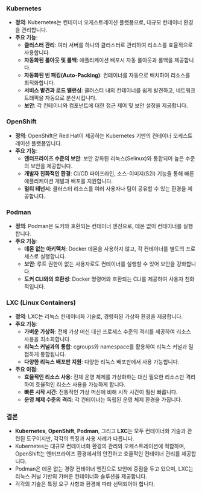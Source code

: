 ### Kubernetes
- **정의**: Kubernetes는 컨테이너 오케스트레이션 플랫폼으로, 대규모 컨테이너 환경을 관리합니다.
- **주요 기능**:
  - **클러스터 관리**: 여러 서버를 하나의 클러스터로 관리하여 리소스를 효율적으로 사용합니다.
  - **자동화된 롤아웃 및 롤백**: 애플리케이션 배포시 자동 롤아웃과 롤백을 제공합니다.
  - **자동화된 빈 패킹(Auto-Packing)**: 컨테이너를 자동으로 배치하여 리소스를 최적화합니다.
  - **서비스 발견과 로드 밸런싱**: 클러스터 내의 컨테이너를 쉽게 발견하고, 네트워크 트래픽을 자동으로 분산시킵니다.
  - **보안**: 각 컨테이너와 컴포넌트에 대한 접근 제어 및 보안 설정을 제공합니다.

### OpenShift
- **정의**: OpenShift은 Red Hat이 제공하는 Kubernetes 기반의 컨테이너 오케스트레이션 플랫폼입니다.
- **주요 기능**:
  - **엔터프라이즈 수준의 보안**: 보안 강화된 리눅스(Selinux)와 통합되어 높은 수준의 보안을 제공합니다.
  - **개발자 친화적인 환경**: CI/CD 파이프라인, 소스-이미지(S2I) 기능을 통해 빠른 애플리케이션 개발과 배포를 지원합니다.
  - **멀티 테넌시**: 클러스터 리소스를 여러 사용자나 팀이 공유할 수 있는 환경을 제공합니다.

### Podman
- **정의**: Podman은 도커와 호환되는 컨테이너 엔진으로, 데몬 없이 컨테이너를 실행합니다.
- **주요 기능**:
  - **데몬 없는 아키텍처**: Docker 데몬을 사용하지 않고, 각 컨테이너를 별도의 프로세스로 실행합니다.
  - **보안**: 루트 권한이 없는 사용자로도 컨테이너를 실행할 수 있어 보안을 강화합니다.
  - **도커 CLI와의 호환성**: Docker 명령어와 호환되는 CLI를 제공하여 사용자 친화적입니다.

### LXC (Linux Containers)
- **정의**: LXC는 리눅스 컨테이너화 기술로, 경량화된 가상화 환경을 제공합니다.
- **주요 기능**:
  - **가벼운 가상화**: 전체 가상 머신 대신 프로세스 수준의 격리를 제공하여 리소스 사용을 최소화합니다.
  - **리눅스 커널과의 통합**: cgroups와 namespace를 활용하여 리눅스 커널과 밀접하게 통합됩니다.
  - **다양한 리눅스 배포판 지원**: 다양한 리눅스 배포판에서 사용 가능합니다.
- **주요 이점**:
  - **효율적인 리소스 사용**: 전체 운영 체제를 가상화하는 대신 필요한 리소스만 격리하여 효율적인 리소스 사용을 가능하게 합니다.
  - **빠른 시작 시간**: 전통적인 가상 머신에 비해 시작 시간이 훨씬 빠릅니다.
  - **운영 체제 수준의 격리**: 각 컨테이너는 독립된 운영 체제 환경을 가집니다.

### 결론
- **Kubernetes**, **OpenShift**, **Podman**, 그리고 **LXC**는 모두 컨테이너화 기술과 관련된 도구이지만, 각각의 특징과 사용 사례가 다릅니다.
- Kubernetes는 대규모 컨테이너화 환경의 관리와 오케스트레이션에 적합하며, OpenShift는 엔터프라이즈 환경에서의 안전하고 효율적인 컨테이너 관리를 제공합니다.
- Podman은 데몬 없는 경량 컨테이너 엔진으로 보안에 중점을 두고 있으며, LXC는 리눅스 커널 기반의 가벼운 컨테이너화 솔루션을 제공합니다.
- 각각의 기술은 특정 요구 사항과 환경에 따라 선택되어야 합니다.

